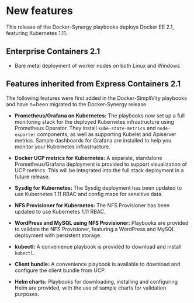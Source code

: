 # New features

This release of the Docker-Synergy playbooks deploys Docker EE 2.1, featuring Kubernetes 1.11.

## Enterprise Containers 2.1

- Bare metal deployment of worker nodes on both Linux and Windows

## Features inherited from Express Containers 2.1

The following features were first added in the Docker-SimpliVity playbooks and have n=been migrated to the Docker-Synergy release.

- **Prometheus/Grafana on Kubernetes:** The playbooks now set up  a full monitoring stack for the deployed  Kubernetes infrastructure using Prometheus Operator. They install `kube-state-metrics` and `node-exporter` components, as well as supporting Kubelet and Apiserver metrics. Sample dashboards for Grafana are installed to help you monitor your Kubernetes infrastructure.

- **Docker UCP metrics for Kubernetes:** A separate, standalone Prometheus/Grafana deployment is provided to support visualization of UCP metrics. This will be integrated into the full stack deployment in a future release.

-  **Sysdig for Kubernetes:** The Sysdig deployment has been updated to use Kubernetes  1.11 RBAC and config maps for sensitive data.

- **NFS Provisioner for Kubernetes:** The NFS Provisioner has been updated to use Kubernetes 1.11 RBAC.

- **WordPress and MySQL using NFS Provisioner:** Playbooks are provided to validate the NFS Provisioner, featuring a WordPress and MySQL deployment with persistent storage.

- **kubectl:** A convenience playbook is provided to download and install `kubectl`.

- **Client bundle:** A convenience playbook is available to download and configure the client bundle from UCP.

- **Helm charts:** Playbooks for downloading, installing and configuring Helm are provided, with the use of sample charts for validation purposes.



